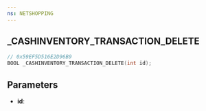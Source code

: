 ```yaml
---
ns: NETSHOPPING
---
```

## _CASHINVENTORY_TRANSACTION_DELETE

```c
// 0x59EF5D516E2D96B9
BOOL _CASHINVENTORY_TRANSACTION_DELETE(int id);
```

## Parameters
* **id**:
